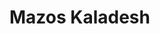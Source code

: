 Mazos Kaladesh
====

[1]: http://legitmtg.com/competitive/kaladesh-limited-charging-rhinos-and-charging-rhinos-with-energy/
[2]: https://www.reddit.com/r/magicduels/comments/54yhux/rough_draft_simic_energyartifact_deck_to_bring_in/
[3]: https://www.reddit.com/r/Magicdeckbuilding/search?q=kaladesh%2Benergy&sort=relevance&restrict_sr=on&t=all
[4]: http://www.gatheringmagic.com/magic-the-classroom-the-rule-of-nine/
[5]: http://mythicspoiler.com/kld/energy.html
[6]: http://magic.wizards.com/en/articles/archive/how-play-limited/color-pairs-kaladesh-2016-10-04